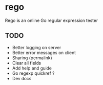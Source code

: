 rego
====

Rego is an online Go regular expression tester

## TODO

* Better logging on server
* Better error messages on client
* Sharing (permalink)
* Clear all fields
* Add help and guide
* Go regexp quickref ?
* Dev docs